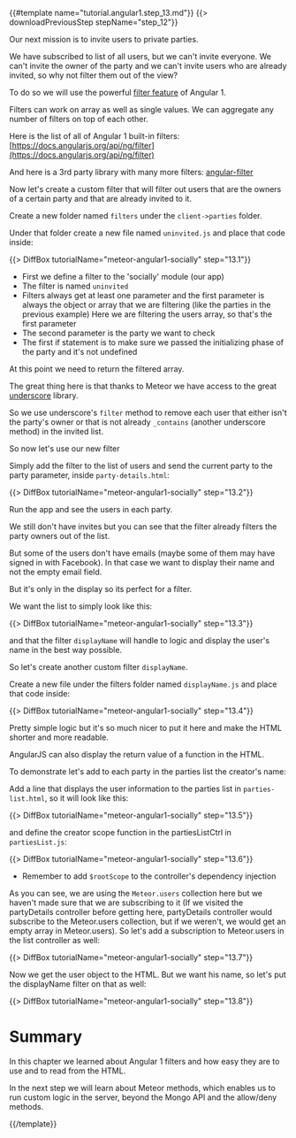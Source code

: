 {{#template name="tutorial.angular1.step_13.md"}}
{{> downloadPreviousStep stepName="step_12"}}

Our next mission is to invite users to private parties.

We have subscribed to list of all users, but we can't invite everyone.
We can't invite the owner of the party and we can't invite users who are already invited, so why not filter them out of the view?

To do so we will use the powerful [filter feature](https://docs.angularjs.org/guide/filter) of Angular 1.

Filters can work on array as well as single values.
We can aggregate any number of filters on top of each other.

Here is the list of all of Angular 1 built-in filters:
[https://docs.angularjs.org/api/ng/filter](https://docs.angularjs.org/api/ng/filter)

And here is a 3rd party library with many more filters:
[angular-filter](https://github.com/a8m/angular-filter)


Now let's create a custom filter that will filter out users that are the owners of a certain party and that are already invited to it.

Create a new folder named `filters` under the `client->parties` folder.

Under that folder create a new file named `uninvited.js` and place that code inside:

{{> DiffBox tutorialName="meteor-angular1-socially" step="13.1"}}

* First we define a filter to the 'socially' module (our app)
* The filter is named `uninvited`
* Filters always get at least one parameter and the first parameter is always the object or array that we are filtering (like the parties in the previous example)
Here we are filtering the users array, so that's the first parameter
* The second parameter is the party we want to check
* The first if statement is to make sure we passed the initializing phase of the party and it's not undefined

At this point we need to return the filtered array.

The great thing here is that thanks to Meteor we have access to the great [underscore](http://docs.meteor.com/#underscore) library.

So we use underscore's `filter` method to remove each user that either isn't the party's owner or that
is not already `_contains` (another underscore method) in the invited list.

So now let's use our new filter

Simply add the filter to the list of users and send the current party to the party parameter, inside `party-details.html`:

{{> DiffBox tutorialName="meteor-angular1-socially" step="13.2"}}

Run the app and see the users in each party.

We still don't have invites but you can see that the filter already filters the party owners out of the list.

But some of the users don't have emails (maybe some of them may have signed in with Facebook). In that case we want to display their name and not the empty email field.

But it's only in the display so its perfect for a filter.

We want the list to simply look like this:

{{> DiffBox tutorialName="meteor-angular1-socially" step="13.3"}}

and that the filter `displayName` will handle to logic and display the user's name in the best way possible.

So let's create another custom filter `displayName`.

Create a new file under the filters folder named `displayName.js` and place that code inside:

{{> DiffBox tutorialName="meteor-angular1-socially" step="13.4"}}

Pretty simple logic but it's so much nicer to put it here and make the HTML shorter and more readable.

AngularJS can also display the return value of a function in the HTML.

To demonstrate let's add to each party in the parties list the creator's name:

Add a line that displays the user information to the parties list in `parties-list.html`,
so it will look like this:

{{> DiffBox tutorialName="meteor-angular1-socially" step="13.5"}}

and define the creator scope function in the partiesListCtrl in `partiesList.js`:

{{> DiffBox tutorialName="meteor-angular1-socially" step="13.6"}}

* Remember to add `$rootScope` to the controller's dependency injection

As you can see, we are using the `Meteor.users` collection here but we haven't made sure that we are subscribing to it
(If we visited the partyDetails controller before getting here, partyDetails controller would subscribe to the Meteor.users collection,
but if we weren't, we would get an empty array in Meteor.users).
So let's add a subscription to Meteor.users in the list controller as well:

{{> DiffBox tutorialName="meteor-angular1-socially" step="13.7"}}

Now we get the user object to the HTML. But we want his name, so let's put the displayName filter on that as well:

{{> DiffBox tutorialName="meteor-angular1-socially" step="13.8"}}

# Summary

In this chapter we learned about Angular 1 filters and how easy they are to use and to read from the HTML.

In the next step we will learn about Meteor methods, which enables us to run custom logic in the server, beyond the Mongo API and the allow/deny methods.

{{/template}}
